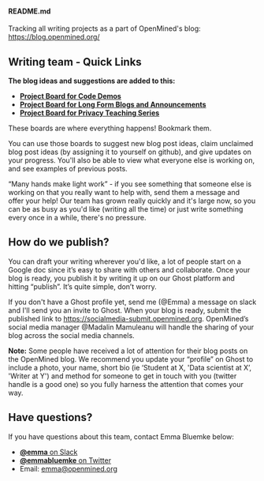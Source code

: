 #### **README.md**  

Tracking all writing projects as a part of OpenMined's blog: https://blog.openmined.org/  

## Writing team - Quick Links

**The blog ideas and suggestions are added to this:**
- [**Project Board for Code Demos**](https://github.com/orgs/OpenMined/projects/32)
- [**Project Board for Long Form Blogs and Announcements**](https://github.com/orgs/OpenMined/projects/30)
- [**Project Board for Privacy Teaching Series**](https://github.com/orgs/OpenMined/projects/31)

These boards are where everything happens! Bookmark them.

You can use those boards to suggest new blog post ideas, claim unclaimed blog post ideas (by assigning it to yourself on github), and give updates on your progress. You'll also be able to view what everyone else is working on, and see examples of previous posts. 

“Many hands make light work” - if you see something that someone else is working on that you really want to help with, send them a message and offer your help! Our team has grown really quickly and it's large now, so you can be as busy as you'd like (writing all the time) or just write something every once in a while, there's no pressure.

## How do we publish? 
You can draft your writing wherever you'd like, a lot of people start on a Google doc since it’s easy to share with others and collaborate. Once your blog is ready, you publish it by writing it up on our Ghost platform and hitting “publish”. It’s quite simple, don’t worry.

If you don't have a Ghost profile yet, send me (@Emma) a message on slack and I'll send you an invite to Ghost. When your blog is ready, submit the published link to https://socialmedia-submit.openmined.org. OpenMined’s social media manager @Madalin Mamuleanu will handle the sharing of your blog across the social media channels.

**Note:** Some people have received a lot of attention for their blog posts on the OpenMined blog. We recommend you update your “profile” on Ghost to include a photo, your name, short bio (ie ‘Student at X, 'Data scientist at X’, 'Writer at Y') and method for someone to get in touch with you (twitter handle is a good one) so you fully harness the attention that comes your way. 


## Have questions?
If you have questions about this team, contact Emma Bluemke below:

- [**@emma** on Slack](https://app.slack.com/client/T6963A864/D6BHGRDN3/user_profile/U6966R9BJ)
- [**@emmabluemke** on Twitter](https://twitter.com/emmabluemke)
- Email: emma@openmined.org
